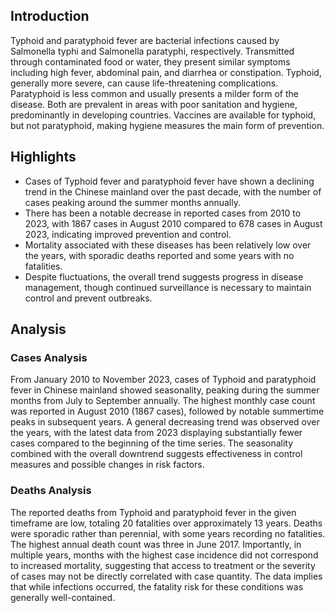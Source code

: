 ## Introduction

Typhoid and paratyphoid fever are bacterial infections caused by Salmonella typhi and Salmonella paratyphi, respectively. Transmitted through contaminated food or water, they present similar symptoms including high fever, abdominal pain, and diarrhea or constipation. Typhoid, generally more severe, can cause life-threatening complications. Paratyphoid is less common and usually presents a milder form of the disease. Both are prevalent in areas with poor sanitation and hygiene, predominantly in developing countries. Vaccines are available for typhoid, but not paratyphoid, making hygiene measures the main form of prevention.
## Highlights

- Cases of Typhoid fever and paratyphoid fever have shown a declining trend in the Chinese mainland over the past decade, with the number of cases peaking around the summer months annually. <br/>
- There has been a notable decrease in reported cases from 2010 to 2023, with 1867 cases in August 2010 compared to 678 cases in August 2023, indicating improved prevention and control. <br/>
- Mortality associated with these diseases has been relatively low over the years, with sporadic deaths reported and some years with no fatalities. <br/>
- Despite fluctuations, the overall trend suggests progress in disease management, though continued surveillance is necessary to maintain control and prevent outbreaks. <br/>
## Analysis

### Cases Analysis
From January 2010 to November 2023, cases of Typhoid and paratyphoid fever in Chinese mainland showed seasonality, peaking during the summer months from July to September annually. The highest monthly case count was reported in August 2010 (1867 cases), followed by notable summertime peaks in subsequent years. A general decreasing trend was observed over the years, with the latest data from 2023 displaying substantially fewer cases compared to the beginning of the time series. The seasonality combined with the overall downtrend suggests effectiveness in control measures and possible changes in risk factors.

### Deaths Analysis
The reported deaths from Typhoid and paratyphoid fever in the given timeframe are low, totaling 20 fatalities over approximately 13 years. Deaths were sporadic rather than perennial, with some years recording no fatalities. The highest annual death count was three in June 2017. Importantly, in multiple years, months with the highest case incidence did not correspond to increased mortality, suggesting that access to treatment or the severity of cases may not be directly correlated with case quantity. The data implies that while infections occurred, the fatality risk for these conditions was generally well-contained.
